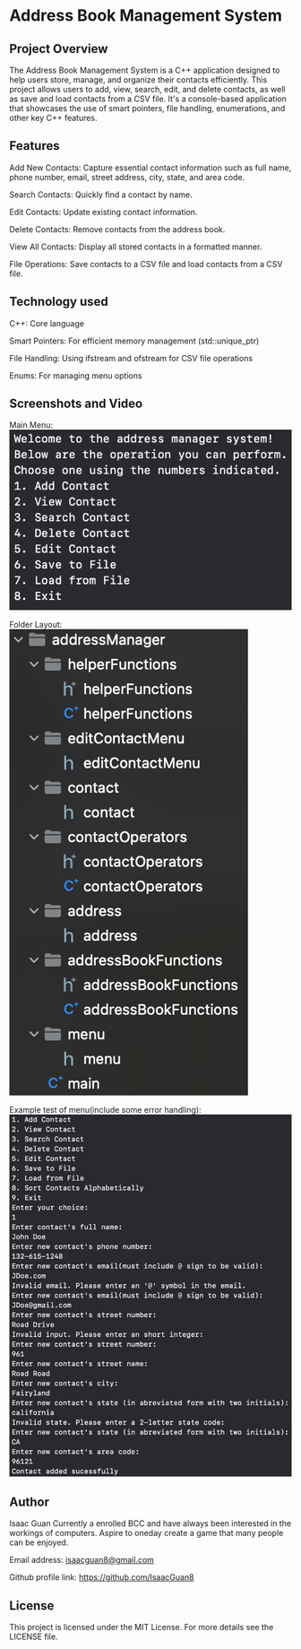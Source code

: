 # Address Book Management System
## Project Overview

The Address Book Management System is a C++ application designed to help users store, manage, and organize their contacts efficiently. This project allows users to add, view, search, edit, and delete contacts, as well as save and load contacts from a CSV file. It's a console-based application that showcases the use of smart pointers, file handling, enumerations, and other key C++ features.

## Features

Add New Contacts: Capture essential contact information such as full name, phone number, email, street address, city, state, and area code.

Search Contacts: Quickly find a contact by name.

Edit Contacts: Update existing contact information.

Delete Contacts: Remove contacts from the address book.

View All Contacts: Display all stored contacts in a formatted manner.

File Operations: Save contacts to a CSV file and load contacts from a CSV file.

## Technology used

C++: Core language

Smart Pointers: For efficient memory management (std::unique_ptr)

File Handling: Using ifstream and ofstream for CSV file operations

Enums: For managing menu options

## Screenshots and Video

Main Menu:
![Main Menu](images/mainMenu.png)

Folder Layout:
![File Layout](images/folderLayout.png)

Example test of menu(include some error handling):
![File Layout](images/exampleCase.png)

## Author

Isaac Guan
Currently a enrolled BCC and have always been interested in the workings of computers. Aspire to oneday create a game that many people can be enjoyed.

Email address: isaacguan8@gmail.com

Github profile link: https://github.com/IsaacGuan8

## License

This project is licensed under the MIT License. For more details see the LICENSE file.
